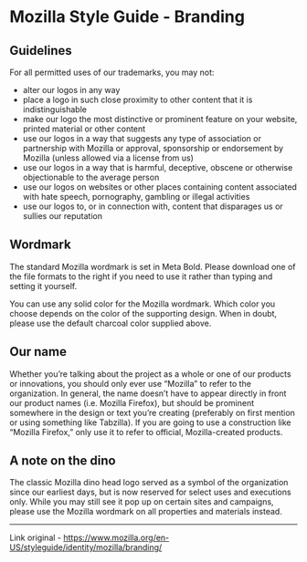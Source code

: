 #  Mozilla Style Guide - Branding #

## Guidelines

For all permitted uses of our trademarks, you may not:

* alter our logos in any way
* place a logo in such close proximity to other content that it is indistinguishable
* make our logo the most distinctive or prominent feature on your website, printed material or other content
* use our logos in a way that suggests any type of association or partnership with Mozilla or approval, sponsorship or endorsement by Mozilla (unless allowed via a license from us)
* use our logos in a way that is harmful, deceptive, obscene or otherwise objectionable to the average person
* use our logos on websites or other places containing content associated with hate speech, pornography, gambling or illegal activities
* use our logos to, or in connection with, content that disparages us or sullies our reputation

## Wordmark

The standard Mozilla wordmark is set in Meta Bold. Please download one of the file formats to the right if you need to use it rather than typing and setting it yourself.

You can use any solid color for the Mozilla wordmark. Which color you choose depends on the color of the supporting design. When in doubt, please use the default charcoal color supplied above.

## Our name

Whether you’re talking about the project as a whole or one of our products or innovations, you should only ever use “Mozilla” to refer to the organization. In general, the name doesn’t have to appear directly in front our product names (i.e. Mozilla Firefox), but should be prominent somewhere in the design or text you’re creating (preferably on first mention or using something like Tabzilla). If you are going to use a construction like “Mozilla Firefox,” only use it to refer to official, Mozilla-created products.

## A note on the dino

The classic Mozilla dino head logo served as a symbol of the organization since our earliest days, but is now reserved for select uses and executions only. While you may still see it pop up on certain sites and campaigns, please use the Mozilla wordmark on all properties and materials instead.

---

Link original - https://www.mozilla.org/en-US/styleguide/identity/mozilla/branding/